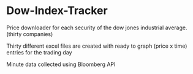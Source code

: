 # Dow-Index-Tracker
Price downloader for each security of the dow jones industrial average. (thirty companies)

Thirty different excel files are created with ready to graph (price x time) entries for the trading day

Minute data collected using Bloomberg API
